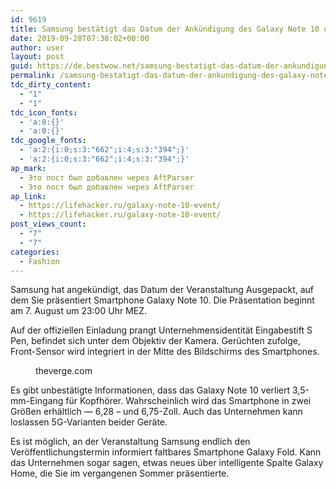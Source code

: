 ```yaml
---
id: 9619
title: Samsung bestätigt das Datum der Ankündigung des Galaxy Note 10 und zeigte den ersten Teaser
date: 2019-09-28T07:38:02+00:00
author: user
layout: post
guid: https://de.bestwow.net/samsung-bestatigt-das-datum-der-ankundigung-des-galaxy-note-10-und-zeigte-den-ersten-teaser/
permalink: /samsung-bestatigt-das-datum-der-ankundigung-des-galaxy-note-10-und-zeigte-den-ersten-teaser/
tdc_dirty_content:
  - "1"
  - "1"
tdc_icon_fonts:
  - 'a:0:{}'
  - 'a:0:{}'
tdc_google_fonts:
  - 'a:2:{i:0;s:3:"662";i:4;s:3:"394";}'
  - 'a:2:{i:0;s:3:"662";i:4;s:3:"394";}'
ap_mark:
  - Это пост был добавлен через AftParser
  - Это пост был добавлен через AftParser
ap_link:
  - https://lifehacker.ru/galaxy-note-10-event/
  - https://lifehacker.ru/galaxy-note-10-event/
post_views_count:
  - "7"
  - "7"
categories:
  - Fashion
---
```

Samsung hat angekündigt, das Datum der Veranstaltung Ausgepackt, auf dem Sie präsentiert Smartphone Galaxy Note 10. Die Präsentation beginnt am 7. August um 23:00 Uhr MEZ.

Auf der offiziellen Einladung prangt Unternehmensidentität Eingabestift S Pen, befindet sich unter dem Objektiv der Kamera. Gerüchten zufolge, Front-Sensor wird integriert in der Mitte des Bildschirms des Smartphones.<figure><figcaption>theverge.com</figcaption></figure> 

Es gibt unbestätigte Informationen, dass das Galaxy Note 10 verliert 3,5-mm-Eingang für Kopfhörer. Wahrscheinlich wird das Smartphone in zwei Größen erhältlich — 6,28 &#8211; und 6,75-Zoll. Auch das Unternehmen kann loslassen 5G-Varianten beider Geräte.

Es ist möglich, an der Veranstaltung Samsung endlich den Veröffentlichungstermin informiert faltbares Smartphone Galaxy Fold. Kann das Unternehmen sogar sagen, etwas neues über intelligente Spalte Galaxy Home, die Sie im vergangenen Sommer präsentierte.
